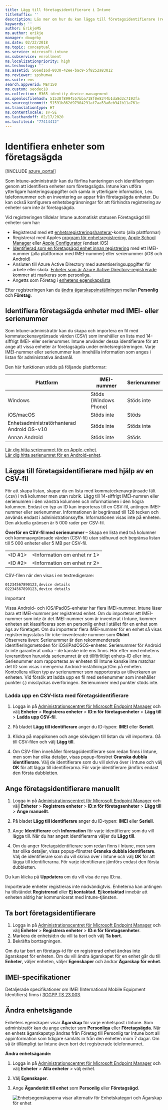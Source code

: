 ```yaml
---
title: Lägg till företagsidentifierare i Intune
titleSuffix: ''
description: Läs mer om hur du kan lägga till företagsidentifierare (registreringsmetod, IMEI- och serienummer) i Microsoft Intune.
keywords: ''
author: ErikjeMS
ms.author: erikje
manager: dougeby
ms.date: 02/22/2018
ms.topic: conceptual
ms.service: microsoft-intune
ms.subservice: enrollment
ms.localizationpriority: high
ms.technology: ''
ms.assetid: 566ed16d-8030-42ee-bac9-5f8252a83012
ms.reviewer: spshumwa
ms.suite: ems
search.appverid: MET150
ms.custom: seodec18
ms.collection: M365-identity-device-management
ms.openlocfilehash: 51538f8994557bba718f0e8344b1da8d3c7193fa
ms.sourcegitcommit: 51591b862d97904291af7aa53a6eb341b11a761e
ms.translationtype: HT
ms.contentlocale: sv-SE
ms.lasthandoff: 02/17/2020
ms.locfileid: "77414412"
---
```

# <a name="identify-devices-as-corporate-owned"></a>Identifiera enheter som företagsägda

[!INCLUDE [azure_portal](../includes/azure_portal.md)]

Som Intune-administratör kan du förfina hanteringen och identifieringen genom att identifiera enheter som företagsägda. Intune kan utföra ytterligare hanteringsuppgifter och samla in ytterligare information, t.ex. telefonnummer och en inventering av appar från företagsägda enheter. Du kan också konfigurera enhetsbegränsningar för att förhindra registrering av enheter som inte är företagsägda.

Vid registreringen tilldelar Intune automatiskt statusen Företagsägd till enheter som har:

- Registrerad med ett [enhetsregistreringshanterar](device-enrollment-manager-enroll.md)-konto (alla plattformar)
- Registrerat med Apples [program för enhetsregistrering](device-enrollment-program-enroll-ios.md), [Apple School Manager](apple-school-manager-set-up-ios.md) eller [Apple Configurator](apple-configurator-enroll-ios.md) (endast iOS)
- [Identifierad som en företagsägd enhet innan registrering](#identify-corporate-owned-devices-with-imei-or-serial-number) med ett IMEI-nummer (alla plattformar med IMEI-nummer) eller serienummer (iOS och Android)
- Ansluten till Azure Active Directory med autentiseringsuppgifter för arbete eller skola. [Enheter som är Azure Active Directory-registrerade](https://docs.microsoft.com/azure/active-directory/devices/overview) kommer att markeras som personliga.
- Angetts som Företag i [enhetens egenskapslista](#change-device-ownership)

Efter registreringen kan du [ändra ägarskapsinställningen](#change-device-ownership) mellan **Personlig** och **Företag**.

## <a name="identify-corporate-owned-devices-with-imei-or-serial-number"></a>Identifiera företagsägda enheter med IMEI- eller serienummer

Som Intune-administratör kan du skapa och importera en fil med kommateckenavgränsade värden (CSV) som innehåller en lista med 14-siffrigt IMEI- eller serienummer. Intune använder dessa identifierare för att ange att vissa enheter är företagsägda under enhetsregistreringen. Varje IMEI-nummer eller serienummer kan innehålla information som anges i listan för administrativa ändamål.

Den här funktionen stöds på följande plattformar:

| Plattform | IMEI-nummer | Serienummer |
|---|---|---|
| Windows | Stöds (Windows Phone) | Stöds inte |
| iOS/macOS | Stöds inte | Stöds |
| Enhetsadministratörhanterad Android OS-v10 | Stöds inte | Stöds inte |
| Annan Android | Stöds inte | Stöds |

<!-- When you upload serial numbers for corporate-owned iOS/iPadOS devices, they must be paired with a corporate enrollment profile. Devices must then be enrolled using either Apple’s device enrollment program (DEP) or Apple Configurator to have them appear as corporate-owned. -->

[Lär dig hitta serienumret för en Apple-enhet](https://support.apple.com/HT204308).<br>
[Lär dig hitta serienumret för en Android-enhet](https://support.google.com/store/answer/3333000).

## <a name="add-corporate-identifiers-by-using-a-csv-file"></a>Lägga till företagsidentifierare med hjälp av en CSV-fil
För att skapa listan, skapar du en lista med kommateckenavgränsade fält (.csv) i två kolumner men utan rubrik. Lägg till 14-siffrigt IMEI-numren eller serienumren i den vänstra kolumnen och informationen i den högra kolumnen. Endast en typ av ID kan importeras till en CSV-fil, antingen IMEI-nummer eller serienummer. Informationen är begränsad till 128 tecken och används endast i administrationssyfte. Informationen visas inte på enheten. Den aktuella gränsen är 5 000 rader per CSV-fil.

**Överför en CSV-fil med serienummer** – Skapa en lista med två kolumner och kommaavgränsade värden (CSV-fil) utan sidhuvud och begränsa listan till 5 000 enheter eller 5 MB per CSV-fil.

|||
|-|-|
|&lt;ID #1&gt;|&lt;Information om enhet nr 1&gt;|
|&lt;ID #2&gt;|&lt;Information om enhet nr 2&gt;|

CSV-filen när den visas i en textredigerare:

```
01234567890123,device details
02234567890123,device details
```

> [!IMPORTANT]
> Vissa Android- och iOS/iPadOS-enheter har flera IMEI-nummer. Intune läser bara ett IMEI-nummer per registrerad enhet. Om du importerar ett IMEI-nummer som inte är det IMEI-nummer som är inventerat i Intune, kommer enheten att klassificeras som en personlig enhet i stället för en enhet som ägs av företaget. Om du importerar flera IMEI-nummer för en enhet så visas registreringsstatus för icke-inventerade nummer som **Okänt**.<br>
>Observera även: Serienummer är den rekommenderade identifieringsmetoden för iOS/iPadOSOS-enheter.
>Serienummer för Android är inte garanterat unika – de kanske inte ens finns. Hör efter med enhetens leverantören huruvida serienumret är ett tillförlitligt enhets-ID eller inte.
>Serienummer som rapporteras av enheten till Intune kanske inte matchar det ID som visas i menyerna Android-inställningar/Om på enheten. Kontrollera vilken typ av serienummer som rapporterats av tillverkaren av enheten.
>Vid försök att ladda upp en fil med serienummer som innehåller punkter (.) misslyckas överföringen. Serienummer med punkter stöds inte.

### <a name="upload-a-csv-list-of-corporate-identifiers"></a>Ladda upp en CSV-lista med företagsidentifierare

1. Logga in på [Administrationscentret för Microsoft Endpoint Manager](https://go.microsoft.com/fwlink/?linkid=2109431) och välj **Enheter** > **Registrera enheter** > **ID:n för företagsenheter** > **Lägg till** > **Ladda upp CSV-fil**.

2. På bladet **Lägg till identifierare** anger du ID-typen: **IMEI** eller **Seriell**.

3. Klicka på mappikonen och ange sökvägen till listan du vill importera. Gå till CSV-filen och välj **Lägg till**. 

4. Om CSV-filen innehåller företagsidentifierare som redan finns i Intune, men som har olika detaljer, visas popup-fönstret **Granska dubbla identifierare**. Välj de identifierare som du vill skriva över i Intune och välj **OK** för att lägga till identifierarna. För varje identifierare jämförs endast den första dubbletten.

## <a name="manually-enter-corporate-identifiers"></a>Ange företagsidentifierare manuellt

1. Logga in på [Administrationscentret för Microsoft Endpoint Manager](https://go.microsoft.com/fwlink/?linkid=2109431) och välj **Enheter** > **Registrera enheter** > **ID:n för företagsenheter** > **Lägg till** > **Ange manuellt**.

2. På bladet **Lägg till identifierare** anger du ID-typen: **IMEI** eller **Seriell**.

3. Ange **Identifierare** och **Information** för varje identifierare som du vill lägga till. När du har angett identifierarna väljer du **Lägg till**.

5. Om du anger företagsidentifierare som redan finns i Intune, men som har olika detaljer, visas popup-fönstret **Granska dubbla identifierare**. Välj de identifierare som du vill skriva över i Intune och välj **OK** för att lägga till identifierarna. För varje identifierare jämförs endast den första dubbletten.

Du kan klicka på **Uppdatera** om du vill visa de nya ID:na.

Importerade enheter registreras inte nödvändigtvis. Enheterna kan antingen ha tillståndet **Registrerad** eller **Ej kontaktad**. **Ej kontaktad** innebär att enheten aldrig har kommunicerat med Intune-tjänsten.

## <a name="delete-corporate-identifiers"></a>Ta bort företagsidentifierare

1. Logga in på [Administrationscentret för Microsoft Endpoint Manager](https://go.microsoft.com/fwlink/?linkid=2109431) och välj **Enheter** > **Registrera enheter** > **ID:n för företagsenheter**.
2. Markera de enhetsid:n du vill ta bort och välj **Ta bort**.
3. Bekräfta borttagningen.

Om du tar bort en företags-id för en registrerad enhet ändras inte ägarskapet för enheten. Om du vill ändra ägarskapet för en enhet går du till **Enheter**, väljer enheten, väljer **Egenskaper** och ändrar **Ägarskap för enhet**.

## <a name="imei-specifications"></a>IMEI-specifikationer
Detaljerade specifikationer om IMEI (International Mobile Equipment Identifiers) finns i [3GGPP TS 23.003](https://portal.3gpp.org/desktopmodules/Specifications/SpecificationDetails.aspx?specificationId=729).

## <a name="change-device-ownership"></a>Ändra enhetsägande

Enheters egenskaper visar **Ägarskap** för varje enhetspost i Intune. Som administratör kan du ange enheter som **Personliga** eller **Företagsägda**. När en enhets ägarskapstyp ändras från Företag till Personlig tar Intune bort all appinformation som tidigare samlats in från den enheten inom 7 dagar. Om så är tillämpligt tar Intune även bort det registrerade telefonnumret. 

**Ändra enhetsägande:**
1. Logga in på [Administrationscentret för Microsoft Endpoint Manager](https://go.microsoft.com/fwlink/?linkid=2109431) och välj **Enheter** > **Alla enheter** > välj enhet.
2. Välj **Egenskaper**.
3. Ange **Äganderätt till enhet** som **Personlig** eller **Företagsägd**.

   ![Enhetsegenskaperna visar alternativ för Enhetskategori och Ägarskap för enhet](./media/corporate-identifiers-add/device-properties.png)
